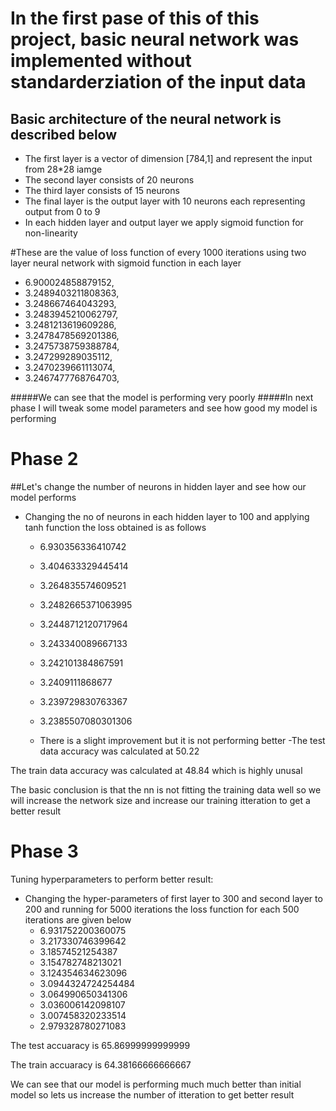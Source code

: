 # In the first pase of this of this project, basic neural network was implemented without standarderziation of the input data
## Basic architecture of the neural network is described below
- The first layer is a vector of dimension [784,1] and represent the input from 28*28 iamge 
- The second layer consists of 20 neurons
- The third layer consists of 15 neurons
- The final layer is the output layer with 10 neurons each representing output from 0 to 9
- In each hidden layer and output layer we apply sigmoid function for non-linearity 


#These are the value of loss function of every 1000 iterations using two layer neural network with sigmoid function in each layer
- 6.900024858879152,
- 3.2489403211808363,
- 3.248667464043293,
- 3.2483945210062797,
- 3.2481213619609286,
- 3.2478478569201386,
- 3.2475738759388784,
- 3.247299289035112,
- 3.2470239661113074,
- 3.2467477768764703,


#####We can see that the model is performing very poorly
#####In next phase I will tweak some model parameters and see how good my model is performing

# Phase 2
 
 ##Let's change the number of neurons in hidden layer and see how our model performs
- Changing the no of neurons in each hidden layer to 100 and applying tanh function the loss obtained is as follows
  - 6.930356336410742
  - 3.404633329445414
  - 3.264835574609521
  - 3.2482665371063995
  - 3.2448712120717964
  - 3.243340089667133
  - 3.242101384867591
  - 3.2409111868677
  - 3.239729830763367
  - 3.2385507080301306


  - There is a slight improvement but it is not performing better 
  -The test data accuracy was calculated at 50.22

The train data accuracy was calculated at 48.84 which is highly unusal

The basic conclusion is that the nn is not fitting the training data well so we will increase the network size and increase our training itteration to get a better result

# Phase 3

Tuning hyperparameters to perform better result:
- Changing the hyper-parameters of first layer to 300 and second layer to 200 and running for 5000 iterations the loss function for each 500 iterations are given below 
   - 6.931752200360075
   - 3.217330746399642
   - 3.18574521254387
   - 3.154782748213021
   - 3.124354634623096
   - 3.0944324724254484
   - 3.064990650341306
   - 3.036006142098107
   - 3.007458320233514
   - 2.979328780271083


 The test accuaracy is 65.86999999999999


 The train accuaracy is 64.38166666666667

 We can see that our model is performing much much better than initial model so lets us increase the number of itteration to get better result
